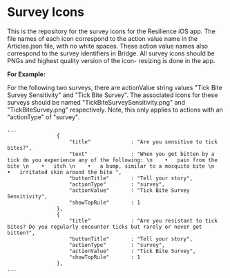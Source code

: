 # Survey Icons
This is the repository for the survey icons for the Resilience iOS app. The file names of each icon correspond to the action value name in the Articles.json file, with no white spaces. These action value names also correspond to the survey identifiers in Bridge. All survey icons should be PNGs and highest quality version of the icon- resizing is done in the app.

**For Example:**

For the following two surveys, there are actionValue string values "Tick Bite Survey Sensitivity" and "Tick Bite Survey". The associated icons for these surveys should be named "TickBiteSurveySensitivity.png" and "TickBiteSurvey.png" respectively. Note, this only applies to actions with an  "actionType" of "survey".

```
...
				{
                    "title"             : "Are you sensitive to tick bites?",
                    "text"              : "When you get bitten by a tick do you experience any of the following: \n    •   pain from the bite \n    •   itch \n    •   a bump, similar to a mosquito bite \n    •   irritated skin around the bite ",
                    "buttonTitle"       : "Tell your story",
                    "actionType"        : "survey",
                    "actionValue"       : "Tick Bite Survey Sensitivity",
                    "showTopRule"       : 1
                },
                {
                    "title"             : "Are you resistant to tick bites? Do you regularly encounter ticks but rarely or never get bitten?",
                    "buttonTitle"       : "Tell your story",
                    "actionType"        : "survey",
                    "actionValue"       : "Tick Bite Survey",
                    "showTopRule"       : 1
                },
...
```